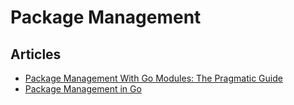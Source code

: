 # Package Management

## Articles
- [Package Management With Go Modules: The Pragmatic Guide](https://medium.com/@adiach3nko/package-management-with-go-modules-the-pragmatic-guide-c831b4eaaf31)
- [Package Management in Go](https://dev.to/cdugga/package-management-in-go-2hjl)
